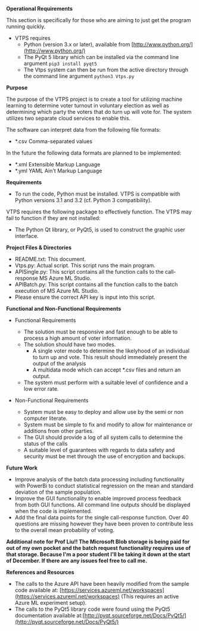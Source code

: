 **Operational Requirements**

This section is specifically for those who are aiming to just get the program running quickly.

* VTPS requires
   * Python (version 3.x or later), available from [http://www.python.org/](http://www.python.org/)
   * The PyQt 5 library which can be installed via the command line argument `pip3 install pyqt5`
   * The Vtps system can then be run from the active directory through the command line argument `python3 Vtps.py`

**Purpose**

The purpose of the VTPS project is to create a tool for utilizing machine
learning to determine voter turnout in voluntary election as well as determining which party the voters that do turn up will vote for. The system utilizes two separate cloud services to enable this.

The software can interpret data from the following file formats:
* \*.csv   Comma-separated values

In the future the following data formats are planned to be implemented:
* \*.xml   Extensible Markup Language
* \*.yml   YAML Ain't Markup Language

**Requirements**

* To run the code, Python must be installed. VTPS is compatible with Python
versions 3.1 and 3.2 (cf. Python 3 compatibility).

VTPS requires the following package to effectively function. The VTPS may fail
to function if they are not installed:

* The Python Qt library, or PyQt5, is used to construct the graphic user
interface.

**Project Files & Directories**

* README.txt: This document.
* Vtps.py: Actual script. This script runs the main program.
* APISingle.py: This script contains all the function calls to the call-response MS Azure ML Studio.
* APIBatch.py: This script contains all the function calls to the batch execution of MS Azure ML Studio.
* Please ensure the correct API key is input into this script.

**Functional and Non-Functional Requirements**
* Functional Requirements
  * The solution must be responsive and fast enough to be able to process a high amount of voter information.
  * The solution should have two modes.
    * A single voter mode to determine the likelyhood of an individual to turn up and vote. This result should immediately present the output of the analysis
    * A multidata mode which can accept \*.csv files and return an output.
  * The system must perform with a suitable level of confidence and a low error rate.

* Non-Functional Requirements
  * System must be easy to deploy and allow use by the semi or non computer literate.
  * System must be simple to fix and modify to allow for maintenance or additions from other parties.
  * The GUI should provide a log of all system calls to determine the status of the calls
  * A suitable level of guarantees with regards to data safety and security must be met through the use of encryption and backups.

**Future Work**
* Improve analysis of the batch data processing including functionality with PowerBi to conduct statistical regression on the mean and standard deviation of the sample population.
* Improve the GUI functionality to enable improved process feedback from both GUI functions. All command line outputs should be displayed when the code is implemented.
* Add the final data points for the single call-response function. Over 40 questions are missing however they have been proven to contribute less to the overall mean probability of voting.

**Additional note for Prof Liu!!
The Microsoft Blob storage is being paid for out of my own pocket and the batch request functionality requires use of that storage. Because I'm a poor student I'll be taking it down at the start of December. If there are any issues feel free to call me.**

**References and Resources**
* The calls to the Azure API have been heavily modified from the sample code available at: [https://services.azureml.net/workspaces](https://services.azureml.net/workspaces) (This requires an active Azure ML experiment setup).
* The calls to the PyQt5 library code were found using the PyQt5 documentation available at:[http://pyqt.sourceforge.net/Docs/PyQt5/](http://pyqt.sourceforge.net/Docs/PyQt5/)

